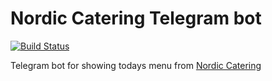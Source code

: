 # Nordic Catering Telegram bot

[![Build Status](https://travis-ci.org/larsjep/telegram-nordicbot.png)](https://travis-ci.org/larsjep/telegram-nordicbot)

Telegram bot for showing todays menu from [Nordic Catering](http://www.nordiccatering.dk)

